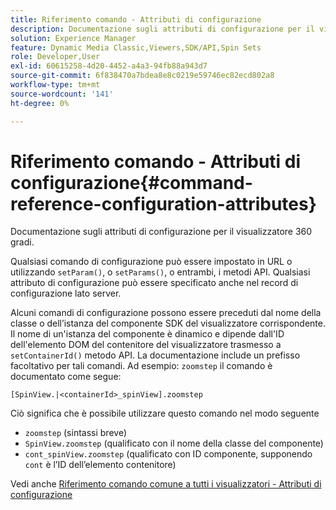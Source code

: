 ```yaml
---
title: Riferimento comando - Attributi di configurazione
description: Documentazione sugli attributi di configurazione per il visualizzatore 360 gradi.
solution: Experience Manager
feature: Dynamic Media Classic,Viewers,SDK/API,Spin Sets
role: Developer,User
exl-id: 60615258-4d20-4452-a4a3-94fb88a943d7
source-git-commit: 6f838470a7bdea8e8c0219e59746ec82ecd802a8
workflow-type: tm+mt
source-wordcount: '141'
ht-degree: 0%

---
```


# Riferimento comando - Attributi di configurazione{#command-reference-configuration-attributes}

Documentazione sugli attributi di configurazione per il visualizzatore 360 gradi.

Qualsiasi comando di configurazione può essere impostato in URL o utilizzando `setParam()`, o `setParams()`, o entrambi, i metodi API. Qualsiasi attributo di configurazione può essere specificato anche nel record di configurazione lato server.

Alcuni comandi di configurazione possono essere preceduti dal nome della classe o dell’istanza del componente SDK del visualizzatore corrispondente. Il nome di un&#39;istanza del componente è dinamico e dipende dall&#39;ID dell&#39;elemento DOM del contenitore del visualizzatore trasmesso a `setContainerId()` metodo API. La documentazione include un prefisso facoltativo per tali comandi. Ad esempio: `zoomstep` il comando è documentato come segue:

`[SpinView.|<containerId>_spinView].zoomstep`

Ciò significa che è possibile utilizzare questo comando nel modo seguente

* `zoomstep` (sintassi breve)
* `SpinView.zoomstep` (qualificato con il nome della classe del componente)
* `cont_spinView.zoomstep` (qualificato con ID componente, supponendo `cont` è l’ID dell’elemento contenitore)

Vedi anche [Riferimento comando comune a tutti i visualizzatori - Attributi di configurazione](../../../r-html5-viewer-20-cmdref-configattrib/r-html5-viewer-20-cmdref-configattrib.md#concept-850e0f2c49b949deb7cfbfd330d329bd)
